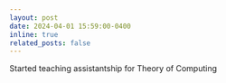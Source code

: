```yaml
---
layout: post
date: 2024-04-01 15:59:00-0400
inline: true
related_posts: false
---
```


Started teaching assistantship for Theory of Computing